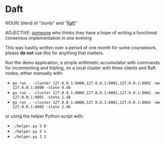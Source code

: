 # Daft

*NOUN*: blend of "dumb" and "[Raft](https://raft.github.io)"

*ADJECTIVE*: [someone](https://github.com/chamlis) who thinks they
have a hope of writing a functional consensus implementation in one
evening

This was hastily written over a period of one month for some
coursework, please **do not** use this for anything that matters.

Run the demo application, a simple arithmetic accumulator with
commands for incrementing and tripling, on a local cluster with three
clients and Raft nodes, either manually with:

- `go run . -cluster 127.0.0.1:8000,127.0.0.1:8001,127.0.0.1:8002 -me
  127.0.0.1:8000 -state 0.db`
- `go run . -cluster 127.0.0.1:8000,127.0.0.1:8001,127.0.0.1:8002 -me
  127.0.0.1:8001 -state 1.db`
- `go run . -cluster 127.0.0.1:8000,127.0.0.1:8001,127.0.0.1:8002 -me
  127.0.0.1:8002 -state 2.db`

or using the helper Python script with:

- `./helper.py 3 0`
- `./helper.py 3 1`
- `./helper.py 3 2`